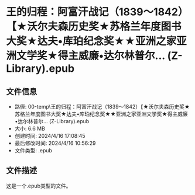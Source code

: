 ﻿# 王的归程：阿富汗战记（1839～1842）【★沃尔夫森历史奖★苏格兰年度图书大奖★达夫•库珀纪念奖★★亚洲之家亚洲文学奖★得主威廉•达尔林普尔... (Z-Library).epub

## 文件信息
- 路径: 00-temp\王的归程：阿富汗战记（1839～1842）【★沃尔夫森历史奖★苏格兰年度图书大奖★达夫•库珀纪念奖★★亚洲之家亚洲文学奖★得主威廉•达尔林普尔... (Z-Library).epub
- 大小: 6.6 MB
- 创建时间: 2024/4/16 17:08:45
- 最后修改时间: 2024/4/16 10:56:29
- 文件类型: .epub

## 文件描述
这是一个.epub类型的文件。


